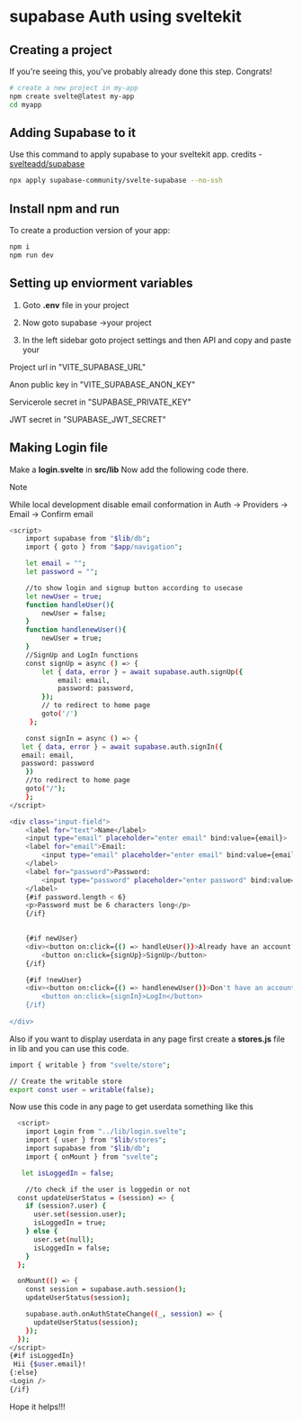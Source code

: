 # supabase Auth using sveltekit



## Creating a project

If you're seeing this, you've probably already done this step. Congrats!

```bash
# create a new project in my-app
npm create svelte@latest my-app
cd myapp
```

## Adding Supabase to it

Use this command to apply supabase to your sveltekit app. credits - [svelteadd/supabase](https://github.com/supabase-community/svelte-supabase)

```bash
npx apply supabase-community/svelte-supabase --no-ssh
```

## Install npm and run

To create a production version of your app:

```bash
npm i
npm run dev
```
## Setting up enviorment variables

1. Goto **.env** file in your project

2. Now goto supabase ->your project

3. In the left sidebar goto project settings and then API and copy and paste your 

  Project url in "VITE_SUPABASE_URL"

  Anon public key in "VITE_SUPABASE_ANON_KEY"

  Servicerole secret in "SUPABASE_PRIVATE_KEY"

  JWT secret in "SUPABASE_JWT_SECRET"

## Making Login file
Make a **login.svelte** in **src/lib**
Now add the following code there.
>[!Note]  
>While local development disable email conformation in Auth -> Providers -> Email -> Confirm email

```bash
<script>
    import supabase from "$lib/db";
    import { goto } from "$app/navigation";

    let email = "";
    let password = "";

    //to show login and signup button according to usecase
    let newUser = true;
    function handleUser(){
        newUser = false;
    }
    function handlenewUser(){
        newUser = true;
    }
    //SignUp and LogIn functions
    const signUp = async () => {
        let { data, error } = await supabase.auth.signUp({
            email: email,
            password: password,
        });
        // to redirect to home page
        goto('/')
     };

    const signIn = async () => {
   let { data, error } = await supabase.auth.signIn({
   email: email,
   password: password
    })
    //to redirect to home page
    goto("/");
    };
</script>

<div class="input-field">
    <label for="text">Name</label>
    <input type="email" placeholder="enter email" bind:value={email}>
    <label for="email">Email:
        <input type="email" placeholder="enter email" bind:value={email}>
    </label>
    <label for="password">Password:
        <input type="password" placeholder="enter password" bind:value={password}>
    </label>
    {#if password.length < 6}
    <p>Password must be 6 characters long</p> 
    {/if}

    
    {#if newUser}
    <div><button on:click={() => handleUser()}>Already have an account? LogIn</button></div>
        <button on:click={signUp}>SignUp</button>
    {/if}

    {#if !newUser}
    <div><button on:click={() => handlenewUser()}>Don't have an account? SignUp</button></div>
        <button on:click={signIn}>LogIn</button>
    {/if}
    
</div>

```
Also if you want to display userdata in any page first create a **stores.js** file in lib and you can use this code.
```bash
import { writable } from "svelte/store";

// Create the writable store
export const user = writable(false);
```

Now use this code in any page to get userdata something like this
```bash
  <script>
    import Login from "../lib/login.svelte";
    import { user } from "$lib/stores";
    import supabase from "$lib/db";
    import { onMount } from "svelte";

   let isLoggedIn = false;

    //to check if the user is loggedin or not
  const updateUserStatus = (session) => {
    if (session?.user) {
      user.set(session.user);
      isLoggedIn = true;
    } else {
      user.set(null);
      isLoggedIn = false;
    }
  };

  onMount(() => {
    const session = supabase.auth.session();
    updateUserStatus(session);

    supabase.auth.onAuthStateChange((_, session) => {
      updateUserStatus(session);
    });
  });
</script>
{#if isLoggedIn}
 Hii {$user.email}!
{:else}
<Login />
{/if}
```

Hope it helps!!!